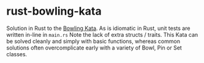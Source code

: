 # rust-bowling-kata

Solution in Rust to the [Bowling Kata](https://codingdojo.org/kata/Bowling/). As is idiomatic in Rust, unit tests are written in-line in `main.rs`
Note the lack of extra structs / traits. This Kata can be solved cleanly and simply with basic functions, whereas common solutions often overcomplicate early with a variety of Bowl, Pin or Set classes.
